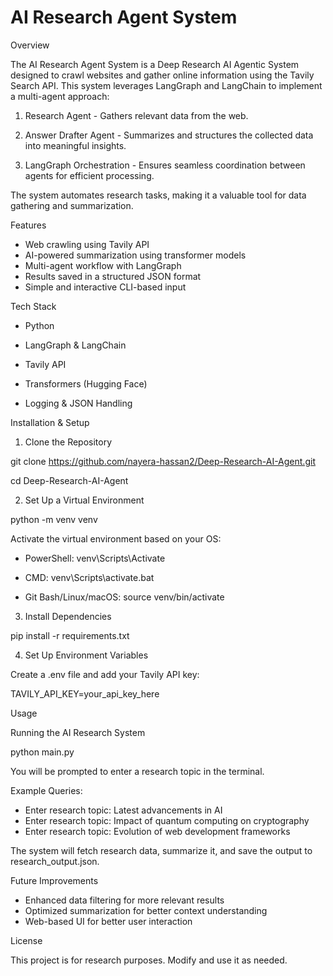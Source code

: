 # AI Research Agent System

Overview

The AI Research Agent System is a Deep Research AI Agentic System designed to crawl websites and gather online information using the Tavily Search API. This system leverages LangGraph and LangChain to implement a multi-agent approach:

1. Research Agent - Gathers relevant data from the web.

2. Answer Drafter Agent - Summarizes and structures the collected data into meaningful insights.

3. LangGraph Orchestration - Ensures seamless coordination between agents for efficient processing.

The system automates research tasks, making it a valuable tool for data gathering and summarization.

Features

* Web crawling using Tavily API
* AI-powered summarization using transformer models
* Multi-agent workflow with LangGraph
* Results saved in a structured JSON format
* Simple and interactive CLI-based input

Tech Stack

* Python

* LangGraph & LangChain

* Tavily API

* Transformers (Hugging Face)

* Logging & JSON Handling

Installation & Setup

1. Clone the Repository

git clone https://github.com/nayera-hassan2/Deep-Research-AI-Agent.git

cd Deep-Research-AI-Agent

2. Set Up a Virtual Environment

python -m venv venv

Activate the virtual environment based on your OS:

* PowerShell: venv\Scripts\Activate

* CMD: venv\Scripts\activate.bat

* Git Bash/Linux/macOS: source venv/bin/activate

3. Install Dependencies

pip install -r requirements.txt

4. Set Up Environment Variables

Create a .env file and add your Tavily API key:

TAVILY_API_KEY=your_api_key_here

Usage

Running the AI Research System

python main.py

You will be prompted to enter a research topic in the terminal.

Example Queries:

* Enter research topic: Latest advancements in AI  
* Enter research topic: Impact of quantum computing on cryptography  
* Enter research topic: Evolution of web development frameworks  

The system will fetch research data, summarize it, and save the output to research_output.json.

Future Improvements

* Enhanced data filtering for more relevant results
* Optimized summarization for better context understanding
* Web-based UI for better user interaction

License

This project is for research purposes. Modify and use it as needed.